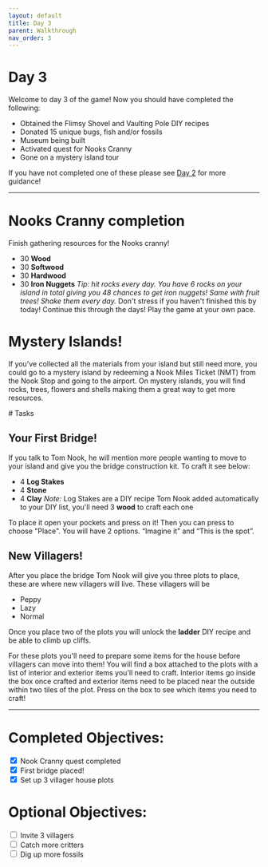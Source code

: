 ```yaml
---
layout: default
title: Day 3
parent: Walkthrough
nav_order: 3
---
```


# Day 3
Welcome to day 3 of the game! Now you should have completed the following:
- Obtained the Flimsy Shovel and Vaulting Pole DIY recipes
- Donated 15 unique bugs, fish and/or fossils
- Museum being built
- Activated quest for Nooks Cranny
- Gone on a mystery island tour


If you have not completed one of these please see [Day 2](https://chibisnorlax.github.io/acnhbeginners/walkthrough/day%202/) for more guidance!

* * *

# Nooks Cranny completion
Finish gathering resources for the Nooks cranny!
- 30 **Wood**
- 30 **Softwood**
- 30 **Hardwood**
- 30 **Iron Nuggets**
*Tip: hit rocks every day. You have 6 rocks on your island in total giving you 48 chances to get iron nuggets! Same with fruit trees! Shake them every day.*
Don't stress if you haven't finished this by today! Continue this through the days! Play the game at your own pace.

# Mystery Islands!
If you’ve collected all the materials from your island but still need more, you could go to a mystery island by redeeming a Nook Miles Ticket (NMT) from the Nook Stop and going to the airport. On mystery islands, you will find rocks, trees, flowers and shells making them a great way to get more resources.
<link to faq about mystery islands>
# Tasks

## Your First Bridge!
If you talk to Tom Nook, he will mention more people wanting to move to your island and give you the bridge construction kit. To craft it see below:

- 4 **Log Stakes**
- 4 **Stone**
- 4 **Clay**
*Note:* Log Stakes are a DIY recipe Tom Nook added automatically to your DIY list, you'll need 3 **wood** to craft each one


To place it open your pockets and press <span class="icon-A"></span> on it! Then you can press <span class="icon-A"></span> to choose "Place". You will have 2 options. “Imagine it” and “This is the spot”.

## New Villagers!
After you place the bridge Tom Nook will give you three plots to place, these are where new villagers will live. These villagers will be
- Peppy
- Lazy
- Normal


Once you place two of the plots you will unlock the **ladder** DIY recipe and be able to climb up cliffs.


For these plots you'll need to prepare some items for the house before villagers can move into them! You will find a box attached to the plots with a list of interior and exterior items you'll need to craft. Interior items go inside the box once crafted and exterior items need to be placed near the outside within two tiles of the plot. Press <span class="icon-A"></span> on the box to see which items you need to craft!

* * *

# Completed Objectives:
<div>
  <input type="checkbox" checked="yes"/>  
    <label>Nook Cranny quest completed </label> <br>
  <input type="checkbox" checked="yes"/>  
    <label>First bridge placed! </label> <br>
  <input type="checkbox" checked="yes"/>  
    <label>Set up 3 villager house plots </label> <br>
</div>



# Optional Objectives:
<div>
  <input type="checkbox">
    <label>Invite 3 villagers </label> <br>
  <input type="checkbox">
    <label>Catch more critters </label> <br>
  <input type="checkbox">
    <label>Dig up more fossils </label> <br>
</div>
